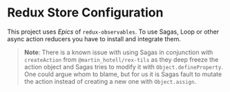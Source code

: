 # Redux Store Configuration

This project uses _Epics_ of `redux-observables`.
To use Sagas, Loop or other async action reducers you have to install and integrate them.

> **Note**: There is a known issue with using Sagas in conjunction with `createAction` from `@martin_hotell/rex-tils` as they deep freeze the action object and Sagas tries to modify it with `Object.defineProperty`.
> One could argue whom to blame, but for us it is Sagas fault to mutate the action instead of creating a new one with `Object.assign`.
